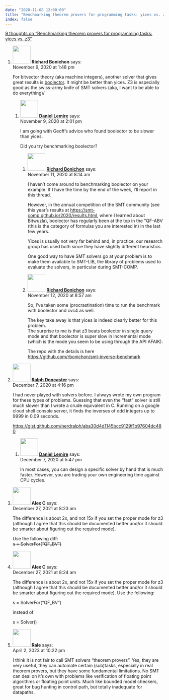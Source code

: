 ```yaml
---
date: "2020-11-08 12:00:00"
title: "Benchmarking theorem provers for programming tasks: yices vs. z3"
index: false
---
```


[9 thoughts on &ldquo;Benchmarking theorem provers for programming tasks: yices vs. z3&rdquo;](/lemire/blog/2020/11-08-benchmarking-theorem-provers-for-programming-tasks-yices-vs-z3)

<ol class="comment-list">
<li id="comment-557656" class="comment even thread-even depth-1 parent">
<div class="comment-author vcard">
<img alt src="https://secure.gravatar.com/avatar/679c627903d3aa9aee11951e380c0f6b?s=56&#038;d=mm&#038;r=g" srcset="https://secure.gravatar.com/avatar/679c627903d3aa9aee11951e380c0f6b?s=112&#038;d=mm&#038;r=g 2x" class="avatar avatar-56 photo" height="56" width="56" decoding="async" /> <b class="fn">Richard Bonichon</b> <span class="says">says:</span> </div>
<div class="comment-metadata"><time datetime="2020-11-09T13:48:19+00:00">November 9, 2020 at 1:48 pm</time></a> </div>
<div class="comment-content">
<p>For bitvector theory (aka machine integers), another solver that gives great results is <a href="https://boolector.github.io/" rel="nofollow ugc">boolector</a>. It might be better than yices. Z3 is especially good as the swiss-army knife of SMT solvers (aka, I want to be able to do everything)/</p>
</div>
<ol class="children">
<li id="comment-557657" class="comment byuser comment-author-lemire bypostauthor odd alt depth-2 parent">
<div class="comment-author vcard">
<img alt src="https://secure.gravatar.com/avatar/2ca999bef9535950f5b84281a4dab006?s=56&#038;d=mm&#038;r=g" srcset="https://secure.gravatar.com/avatar/2ca999bef9535950f5b84281a4dab006?s=112&#038;d=mm&#038;r=g 2x" class="avatar avatar-56 photo" height="56" width="56" decoding="async" /> <b class="fn"><a href="https://lemire.me/en/" class="url" rel="ugc">Daniel Lemire</a></b> <span class="says">says:</span> </div>
<div class="comment-metadata"><time datetime="2020-11-09T14:01:34+00:00">November 9, 2020 at 2:01 pm</time></a> </div>
<div class="comment-content">
<p>I am going with Geoff&rsquo;s advice who found boolector to be slower than yices.</p>
<p>Did you try benchmarking boolector?</p>
</div>
<ol class="children">
<li id="comment-557843" class="comment even depth-3">
<div class="comment-author vcard">
<img alt src="https://secure.gravatar.com/avatar/679c627903d3aa9aee11951e380c0f6b?s=56&#038;d=mm&#038;r=g" srcset="https://secure.gravatar.com/avatar/679c627903d3aa9aee11951e380c0f6b?s=112&#038;d=mm&#038;r=g 2x" class="avatar avatar-56 photo" height="56" width="56" loading="lazy" decoding="async" /> <b class="fn"><a href="https://rbonichon.github.io/" class="url" rel="ugc external nofollow">Richard Bonichon</a></b> <span class="says">says:</span> </div>
<div class="comment-metadata"><time datetime="2020-11-11T08:14:39+00:00">November 11, 2020 at 8:14 am</time></a> </div>
<div class="comment-content">
<p>I haven&rsquo;t come around to benchmarking boolector on your example. If I have the time by the end of the week, I&rsquo;ll report in this thread.</p>
<p>However, in the annual competition of the SMT community (see this year&rsquo;s results at <a href="https://smt-comp.github.io/2020/results.html" rel="nofollow ugc">https://smt-comp.github.io/2020/results.html</a>, where I learned about Bitwuzla), boolector has regularly been at the top in the &ldquo;QF-ABV (this is the category of formulas you are interested in) in the last few years.</p>
<p>Yices is usually not very far behind and, in practice, our research group has used both since they have slightly different heuristics.</p>
<p>One good way to have SMT solvers go at your problem is to make them available to SMT-LIB, the library of problems used to evaluate the solvers, in particular during SMT-COMP.</p>
</div>
</li>
<li id="comment-557945" class="comment odd alt depth-3">
<div class="comment-author vcard">
<img alt src="https://secure.gravatar.com/avatar/679c627903d3aa9aee11951e380c0f6b?s=56&#038;d=mm&#038;r=g" srcset="https://secure.gravatar.com/avatar/679c627903d3aa9aee11951e380c0f6b?s=112&#038;d=mm&#038;r=g 2x" class="avatar avatar-56 photo" height="56" width="56" loading="lazy" decoding="async" /> <b class="fn"><a href="https://rbonichon.github.io/" class="url" rel="ugc external nofollow">Richard Bonichon</a></b> <span class="says">says:</span> </div>
<div class="comment-metadata"><time datetime="2020-11-12T08:57:15+00:00">November 12, 2020 at 8:57 am</time></a> </div>
<div class="comment-content">
<p>So, I&rsquo;ve taken some (procrastination) time to run the benchmark with boolector and cvc4 as well.</p>
<p>The key take away is that yices is indeed clearly better for this problem.<br/>
The surprise to me is that z3 beats boolector in single query mode and that boolector is super slow in incremental mode (which is the mode you seem to be using through the API AFAIK).</p>
<p>The repo with the details is here<br/>
<a href="https://github.com/rbonichon/smt-inverse-benchmark" rel="nofollow ugc">https://github.com/rbonichon/smt-inverse-benchmark</a></p>
</div>
</li>
</ol>
</li>
</ol>
</li>
<li id="comment-561119" class="comment even thread-odd thread-alt depth-1 parent">
<div class="comment-author vcard">
<img alt src="https://secure.gravatar.com/avatar/18292150a67dc592d4de4356dc8b7baf?s=56&#038;d=mm&#038;r=g" srcset="https://secure.gravatar.com/avatar/18292150a67dc592d4de4356dc8b7baf?s=112&#038;d=mm&#038;r=g 2x" class="avatar avatar-56 photo" height="56" width="56" loading="lazy" decoding="async" /> <b class="fn"><a href="http://nerdralph.blogspot.ca" class="url" rel="ugc external nofollow">Ralph Doncaster</a></b> <span class="says">says:</span> </div>
<div class="comment-metadata"><time datetime="2020-12-07T16:16:43+00:00">December 7, 2020 at 4:16 pm</time></a> </div>
<div class="comment-content">
<p>I had never played with solvers before. I always wrote my own program for these types of problems. Guessing that even the &ldquo;fast&rdquo; solver is still much slower than I wrote a crude equivalent in C. Running on a google cloud shell console server, it finds the inverses of odd integers up to 9999 in 0.09 seconds.</p>
<p><a href="https://gist.github.com/nerdralph/aba30d4d1145bcc9129f1b97604dc480" rel="nofollow ugc">https://gist.github.com/nerdralph/aba30d4d1145bcc9129f1b97604dc480</a></p>
</div>
<ol class="children">
<li id="comment-561126" class="comment byuser comment-author-lemire bypostauthor odd alt depth-2">
<div class="comment-author vcard">
<img alt src="https://secure.gravatar.com/avatar/2ca999bef9535950f5b84281a4dab006?s=56&#038;d=mm&#038;r=g" srcset="https://secure.gravatar.com/avatar/2ca999bef9535950f5b84281a4dab006?s=112&#038;d=mm&#038;r=g 2x" class="avatar avatar-56 photo" height="56" width="56" loading="lazy" decoding="async" /> <b class="fn"><a href="https://lemire.me/en/" class="url" rel="ugc">Daniel Lemire</a></b> <span class="says">says:</span> </div>
<div class="comment-metadata"><time datetime="2020-12-07T17:47:18+00:00">December 7, 2020 at 5:47 pm</time></a> </div>
<div class="comment-content">
<p>In most cases, you can design a specific solver by hand that is much faster. However, you are trading your own engineering time against CPU cycles.</p>
</div>
</li>
</ol>
</li>
<li id="comment-613410" class="comment even thread-even depth-1">
<div class="comment-author vcard">
<img alt src="https://secure.gravatar.com/avatar/88fbed499a5ee5b7c711605d73810373?s=56&#038;d=mm&#038;r=g" srcset="https://secure.gravatar.com/avatar/88fbed499a5ee5b7c711605d73810373?s=112&#038;d=mm&#038;r=g 2x" class="avatar avatar-56 photo" height="56" width="56" loading="lazy" decoding="async" /> <b class="fn">Alex C</b> <span class="says">says:</span> </div>
<div class="comment-metadata"><time datetime="2021-12-27T08:23:21+00:00">December 27, 2021 at 8:23 am</time></a> </div>
<div class="comment-content">
<p>The difference is about 2x, and not 15x if you set the proper mode for z3 (although I agree that this should be documented better and/or it should be smarter about figuring out the required mode).</p>
<p>Use the following diff:<br/>
<s> s = SolverFor(&ldquo;QF_BV&rdquo;)</s></p>
</div>
</li>
<li id="comment-613412" class="comment odd alt thread-odd thread-alt depth-1">
<div class="comment-author vcard">
<img alt src="https://secure.gravatar.com/avatar/88fbed499a5ee5b7c711605d73810373?s=56&#038;d=mm&#038;r=g" srcset="https://secure.gravatar.com/avatar/88fbed499a5ee5b7c711605d73810373?s=112&#038;d=mm&#038;r=g 2x" class="avatar avatar-56 photo" height="56" width="56" loading="lazy" decoding="async" /> <b class="fn">Alex C</b> <span class="says">says:</span> </div>
<div class="comment-metadata"><time datetime="2021-12-27T08:24:31+00:00">December 27, 2021 at 8:24 am</time></a> </div>
<div class="comment-content">
<p>The difference is about 2x, and not 15x if you set the proper mode for z3 (although I agree that this should be documented better and/or it should be smarter about figuring out the required mode). Use the following:</p>
<p>s = SolverFor(“QF_BV”)</p>
<p>instead of</p>
<p>s = Solver()</p>
</div>
</li>
<li id="comment-650049" class="comment even thread-even depth-1">
<div class="comment-author vcard">
<img alt src="https://secure.gravatar.com/avatar/906b9045e643b5a8a3bc564c90084971?s=56&#038;d=mm&#038;r=g" srcset="https://secure.gravatar.com/avatar/906b9045e643b5a8a3bc564c90084971?s=112&#038;d=mm&#038;r=g 2x" class="avatar avatar-56 photo" height="56" width="56" loading="lazy" decoding="async" /> <b class="fn">Rale</b> <span class="says">says:</span> </div>
<div class="comment-metadata"><time datetime="2023-04-02T22:22:14+00:00">April 2, 2023 at 10:22 pm</time></a> </div>
<div class="comment-content">
<p>I think it is not fair to call SMT solvers &ldquo;theorem provers&rdquo;. Yes, they are very useful, they can automate certain (sub)tasks, especially in real theorem provers, but they have some fundamental limitations. No SMT can deal on it&rsquo;s own with problems like verification of floating point algorithms or floating point units. Much like bounded model checkers, great for bug hunting in control path, but totally inadequate for datapaths.</p>
</div>
</li>
</ol>
